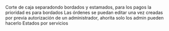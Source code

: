 Corte de caja separadondo bordados y estamados, para los pagos la prioridad es para bordados
Las órdenes se puedan editar una vez creadas por previa autorización de un administrador, ahorita solo los admin pueden hacerlo
Estados por servicios
